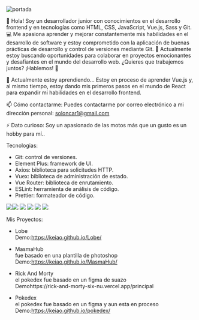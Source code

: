 

![portada](https://user-images.githubusercontent.com/38365548/226806464-4e3a851e-967b-42b7-9ec4-00b2fb472ba1.jpg)


👋 Hola! Soy un desarrollador junior con conocimientos en el desarrollo frontend y en tecnologías como HTML, CSS, JavaScript, Vue.js, Sass y Git. 💻 Me apasiona aprender y mejorar constantemente mis habilidades en el desarrollo de software y estoy comprometido con la aplicación de buenas prácticas de desarrollo y control de versiones mediante Git. 🚀 Actualmente estoy buscando oportunidades para colaborar en proyectos emocionantes y desafiantes en el mundo del desarrollo web. ¿Quieres que trabajemos juntos? ¡Hablemos! 🤝

🌱 Actualmente estoy aprendiendo...
Estoy en proceso de aprender Vue.js y, al mismo tiempo, estoy dando mis primeros pasos en el mundo de React para expandir mi habilidades en el desarrollo frontend.

📫 Cómo contactarme:
Puedes contactarme por correo electrónico a mi dirección personal: soloncar1@gmail.com

⚡ Dato curioso: Soy un apasionado de las motos más que un gusto es un hobby para mí..

Tecnologias:
- Git: control de versiones.
- Element Plus: framework de UI.
- Axios: biblioteca para solicitudes HTTP.
- Vuex: biblioteca de administración de estado.
- Vue Router: biblioteca de enrutamiento.
- ESLint: herramienta de análisis de código.
- Prettier: formateador de código.

<img src="https://img.shields.io/badge/HTML5-E34F26?style=for-the-badge&logo=html5&logoColor=white" /><img src="https://img.shields.io/badge/CSS3-1572B6?style=for-the-badge&logo=css3&logoColor=white" />
<img src="https://img.shields.io/badge/GIT-E44C30?style=for-the-badge&logo=git&logoColor=white" />
<img src="https://img.shields.io/badge/Sass-CC6699?style=for-the-badge&logo=sass&logoColor=white" />
<img src="https://img.shields.io/badge/JavaScript-323330?style=for-the-badge&logo=javascript&logoColor=F7DF1E" />
<img src="https://img.shields.io/badge/Vue.js-35495E?style=for-the-badge&logo=vuedotjs&logoColor=4FC08D" />


Mis Proyectos:

- Lobe <br>
Demo:https://keiao.github.io/Lobe/

- MasmaHub <br>
fue basado en una plantilla de photoshop <br>
Demo:https://keiao.github.io/MasmaHub/

- Rick And Morty <br>
el pokedex fue basado en un figma de suazo <br>
Demohttps://rick-and-morty-six-nu.vercel.app/principal

- Pokedex <br>
el pokedex fue basado en un figma y aun esta en proceso <br>
Demo:https://keiao.github.io/pokedex/

